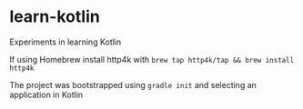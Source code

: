 # learn-kotlin
Experiments in learning Kotlin

If using Homebrew install http4k with `brew tap http4k/tap && brew install http4k`

The project was bootstrapped using `gradle init` and selecting an application in Kotlin
